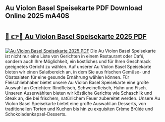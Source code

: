 ## Au Violon Basel Speisekarte PDF Download Online 2025 mA40S

# <h2><a href="http://gccr17.nevu.top/?p=Au+Violon+Basel+Speisekarte">🔗 👉🔴 Au Violon Basel Speisekarte 2025 PDF</a></h2>

[![Au Violon Basel Speisekarte 2025 PDF](https://i.imgur.com/dBaPXMq.png)](http://gccr17.nevu.top/?p=Au+Violon+Basel+Speisekarte)
Die Au Violon Basel Speisekarte ist nicht nur eine Liste von Gerichten in einem Restaurant oder Café, sondern auch Ihre Möglichkeit, ein köstliches und für Ihren Geschmack geeignetes Gericht zu wählen. Auf unserer Au Violon Basel Speisekarte bieten wir einen Salatbereich an, in dem Sie aus frischen Gemüse- und Obstsalaten für eine gesunde Ernährung wählen können. Für Fleischliebhaber bietet unsere Au Violon Basel Speisekarte eine große Auswahl an Gerichten: Rindfleisch, Schweinefleisch, Huhn und Fisch. Unseren Auserwählten bieten wir köstliche Gerichte wie Schaschlik und Steak an, die bei frischem, natürlichem Feuer zubereitet werden. Unsere Au Violon Basel Speisekarte bietet eine große Auswahl an Desserts, von traditionellen Torten und Kuchen bis hin zu exquisiten Crème Brûlée und Schokoladenkapsel-Desserts.

